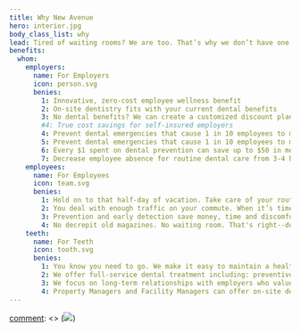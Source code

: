 ```yaml
---
title: Why New Avenue
hero: interior.jpg
body_class_list: why
lead: Tired of waiting rooms? We are too. That’s why we don’t have one. We know going to the dentist can be a chore, that’s why we’re making it easier for your team by bringing the dental office to you. It’s dentistry, delivered to your workplace.
benefits:
  whom:
    employers:
      name: For Employers
      icon: person.svg
      benies:
        1: Innovative, zero-cost employee wellness benefit
        2: On-site dentistry fits with your current dental benefits
        3: No dental benefits? We can create a customized discount plan for your employees
        #4: True cost savings for self-insured employers
        4: Prevent dental emergencies that cause 1 in 10 employees to miss a full day of work each year
        5: Prevent dental emergencies that cause 1 in 10 employees to miss a full day of work each year
        6: Every $1 spent on dental prevention can save up to $50 in medical treatment costs
        7: Decrease employee absence for routine dental care from 3-4 hours to 1 hour or less (including travel time)
    employees:
      name: For Employees
      icon: team.svg
      benies:
        1: Hold on to that half-day of vacation. Take care of your routine dental appointment in an hour or less.
        2: You deal with enough traffic on your commute. When it’s time to see a dentist we come to you.
        3: Prevention and early detection save money, time and discomfort long term.
        4: No decrepit old magazines. No waiting room. That's right--do your thing until we’re ready for you, we’ll let you know
    teeth:
      name: For Teeth
      icon: tooth.svg
      benies:
        1: You know you need to go. We make it easy to maintain a healthy smile.
        2: We offer full-service dental treatment including: preventive, digital X-rays, cleanings, Invisalign, whitening, cosmetic treatment, surgical treatment
        3: We focus on long-term relationships with employers who value providing excellent benefits to their employees.
        4: Property Managers and Facility Managers can offer on-site dentistry to their tenants to help attract and retain tenants.
---
```




[comment]: <> (TODO: Icons?)
[comment]: <> (![](myimage.jpg?classes=float-left))
